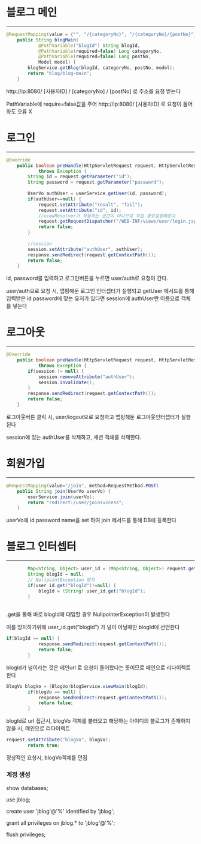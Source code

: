# 블로그 메인

---

```java
@RequestMapping(value = {"", "/{categoryNo}", "/{categoryNo}/{postNo}"}, method = RequestMethod.GET)
	public String blogMain(
			@PathVariable("blogId") String blogId,
			@PathVariable(required=false) Long categoryNo,
			@PathVariable(required=false) Long postNo,
			Model model) {
		blogService.getBlog(blogId, categoryNo, postNo, model);
		return "blog/blog-main";
	}
```

http://ip:8080/ [사용자ID] / [categoryNo] / [postNo] 로 주소를 요청 받는다

PathVariable에 require=false값을 주어 http://ip:8080/ [사용자ID] 로 요청이 들어와도 오류 X

# 로그인

---

```java
@Override
	public boolean preHandle(HttpServletRequest request, HttpServletResponse response, Object handler)
			throws Exception {
		String id = request.getParameter("id");
		String password = request.getParameter("password");
		
		UserVo authUser = userService.getUser(id, password);
		if(authUser==null) {
			request.setAttribute("result", "fail");
			request.setAttribute("id", id);
			//viewResolver가 작동하는 공간이 아니므로 직접 경로설정해준다 
			request.getRequestDispatcher("/WEB-INF/views/user/login.jsp").forward(request, response);
			return false;
		}
		
		//session 
		session.setAttribute("authUser", authUser);
		response.sendRedirect(request.getContextPath());
		return false;
	}
```

id, password를 입력하고 로그인버튼을 누르면 user/auth로 요청이 간다.

user/auth으로 요청 시, 맵핑해둔 로그인 인터셉터가 실행되고 getUser 메서드를 통해  입력받은 id password에 맞는 유저가 있다면 session에 authUser란 이름으로 객체를 넣는다

# 로그아웃

---

```java
@Override
	public boolean preHandle(HttpServletRequest request, HttpServletResponse response, Object handler)
			throws Exception {
		if(session != null) {
			session.removeAttribute("authUser");
			session.invalidate();
		}
		response.sendRedirect(request.getContextPath());
		return false;
	}
```

로그아웃버튼 클릭 시, user/logout으로 요청하고 맵핑해둔 로그아웃인터셉터가 실행된다

session에 있는 authUser를 삭제하고, 세션 객체를 삭제한다.

# 회원가입

---

```java
@RequestMapping(value="/join", method=RequestMethod.POST)
	public String join(UserVo userVo) {
		userService.join(userVo);
		return "redirect:/user/joinsuccess";
	}
```

userVo에 id password name을 set 하여 join 메서드를 통해 DB에 등록한다

# 블로그 인터셉터

---

```java
		Map<String, Object> user_id = (Map<String, Object>) request.getAttribute( HandlerMapping.URI_TEMPLATE_VARIABLES_ATTRIBUTE);
		String blogId = null;
		// NullpointException 방지
		if(user_id.get("blogId")!=null) {
			blogId = (String) user_id.get("blogId");
		}
		
```

.get을 통해 바로 blogId에 대입할 경우 NullpointerException이 발생한다

이를 방지하기위해 user_id.get(”blogId”) 가 널이 아닐때만 blogId에 선언한다

```java
if(blogId == null) {
			response.sendRedirect(request.getContextPath());
			return false;
		}
```

blogId가 널이라는 것은 메인url 로 요청이 들어왔다는 뜻이므로 메인으로 리다이렉트한다

```java
BlogVo blogVo = (BlogVo)blogService.viewMain(blogId);
		if(blogVo == null) {
			response.sendRedirect(request.getContextPath());
			return false;
		}
```

blogId로 url 접근시, blogVo 객체를 불러오고 해당하는 아이디의 블로그가 존재하지 않을 시, 메인으로 리다이렉트

```java
request.setAttribute("blogVo", blogVo);
		return true;
```

정상적인 요청시, blogVo객체를 던짐

### 계정 생성
show databases;

use jblog;

create user 'jblog'@'%' identified by 'jblog';

grant all privileges on jblog.* to 'jblog'@'%';

flush privileges;